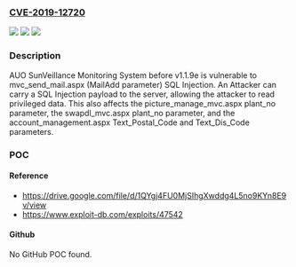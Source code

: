 ### [CVE-2019-12720](https://cve.mitre.org/cgi-bin/cvename.cgi?name=CVE-2019-12720)
![](https://img.shields.io/static/v1?label=Product&message=n%2Fa&color=blue)
![](https://img.shields.io/static/v1?label=Version&message=n%2Fa&color=blue)
![](https://img.shields.io/static/v1?label=Vulnerability&message=n%2Fa&color=brighgreen)

### Description

AUO SunVeillance Monitoring System before v1.1.9e is vulnerable to mvc_send_mail.aspx (MailAdd parameter) SQL Injection. An Attacker can carry a SQL Injection payload to the server, allowing the attacker to read privileged data. This also affects the picture_manage_mvc.aspx plant_no parameter, the swapdl_mvc.aspx plant_no parameter, and the account_management.aspx Text_Postal_Code and Text_Dis_Code parameters.

### POC

#### Reference
- https://drive.google.com/file/d/1QYgj4FU0MjSIhgXwddg4L5no9KYn8E9v/view
- https://www.exploit-db.com/exploits/47542

#### Github
No GitHub POC found.

